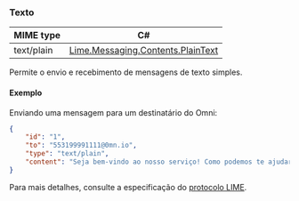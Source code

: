 ### Texto
| MIME type                | C#                                  |
|--------------------------|-------------------------------------|
| text/plain               | [Lime.Messaging.Contents.PlainText](https://github.com/takenet/lime-csharp/blob/master/src/Lime.Messaging/Contents/PlainText.cs) |

Permite o envio e recebimento de mensagens de texto simples.

#### Exemplo

Enviando uma mensagem para um destinatário do Omni:

```json
{
    "id": "1",
    "to": "553199991111@0mn.io",
    "type": "text/plain",
    "content": "Seja bem-vindo ao nosso serviço! Como podemos te ajudar?"
}
```

Para mais detalhes, consulte a especificação do [protocolo LIME](http://limeprotocol.org/content-types.html#text).
